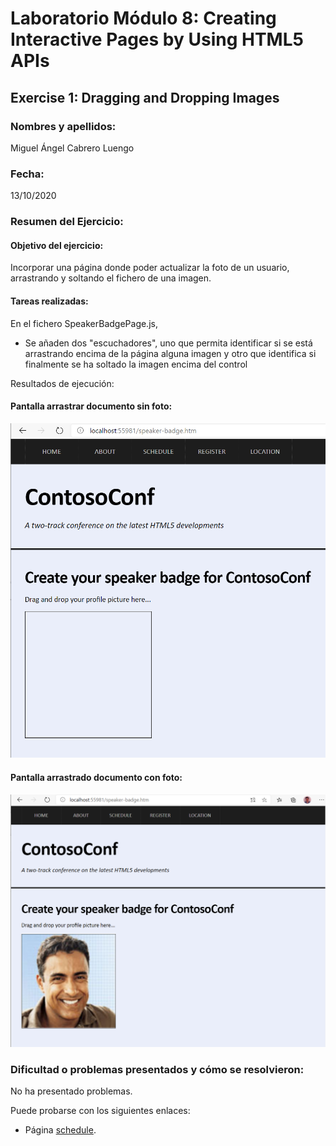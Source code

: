 ﻿# Laboratorio Módulo 8: Creating Interactive Pages by Using HTML5 APIs
## Exercise 1: Dragging and Dropping Images
### Nombres y apellidos:
Miguel Ángel Cabrero Luengo
### Fecha:
13/10/2020
### Resumen del Ejercicio:

#### Objetivo del ejercicio:
Incorporar una página donde poder actualizar la foto de un usuario, arrastrando y soltando el fichero de una imagen.

#### Tareas realizadas:

En el fichero SpeakerBadgePage.js,

- Se añaden dos "escuchadores", uno que permita identificar si se está arrastrando encima de la página alguna imagen y otro que identifica si finalmente se ha soltado la imagen encima del control
 
Resultados de ejecución:

#### Pantalla arrastrar documento sin foto:
<img src="images/01.png">

#### Pantalla arrastrado documento con foto:
<img src="images/02.png">

### Dificultad o problemas presentados y cómo se resolvieron:
No ha presentado problemas.


Puede probarse con los siguientes enlaces:

- Página <a href="schedule.htm" target="_blank">schedule</a>.